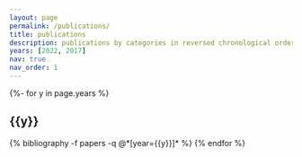 ```yaml
---
layout: page
permalink: /publications/
title: publications
description: publications by categories in reversed chronological order. generated by jekyll-scholar.
years: [2022, 2017]
nav: true
nav_order: 1
---
```

<!-- _pages/publications.md -->
<div class="publications">

{%- for y in page.years %}
  <h2 class="year">{{y}}</h2>
  {% bibliography -f papers -q @*[year={{y}}]* %}
{% endfor %}

</div>
